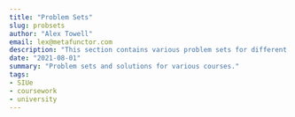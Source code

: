 ```yaml
---
title: "Problem Sets"
slug: probsets
author: "Alex Towell"
email: lex@metafunctor.com
description: "This section contains various problem sets for different courses I've taken. I'll try to include solutions where I can. If you have any questions."
date: "2021-08-01"
summary: "Problem sets and solutions for various courses."
tags:
- SIUe
- coursework
- university
---
```

